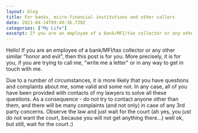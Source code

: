 ```yaml
---
layout: blog
title: For banks, micro-financial institutions and other callers
date: 2021-04-14T09:49:36.739Z
categories: ["My Life"]
excerpt: If you are an employee of a bank/MFI/tax collector or any other similar "honor and evil", then this post is for you. More precisely, it is for you, if you are trying to call me, "write me a letter" or in any way to get in touch with me.
---
```


Hello! If you are an employee of a bank/MFI/tax collector or any other similar "honor and evil", then this post is for you. More precisely, it is for you, if you are trying to call me, "write me a letter" or in any way to get in touch with me.

Due to a number of circumstances, it is more likely that you have questions and complaints about me, some valid and some not. In any case, all of you have been provided with contacts of my lawyers to solve all these questions. As a consequence - do not try to contact anyone other than them, and there will be many complaints (and not only) in case of any 3rd party concerns. Observe the law and just wait for the court (ah yes, you just do not want the court, because you will not get anything there...) well ok, but still, wait for the court.:)
